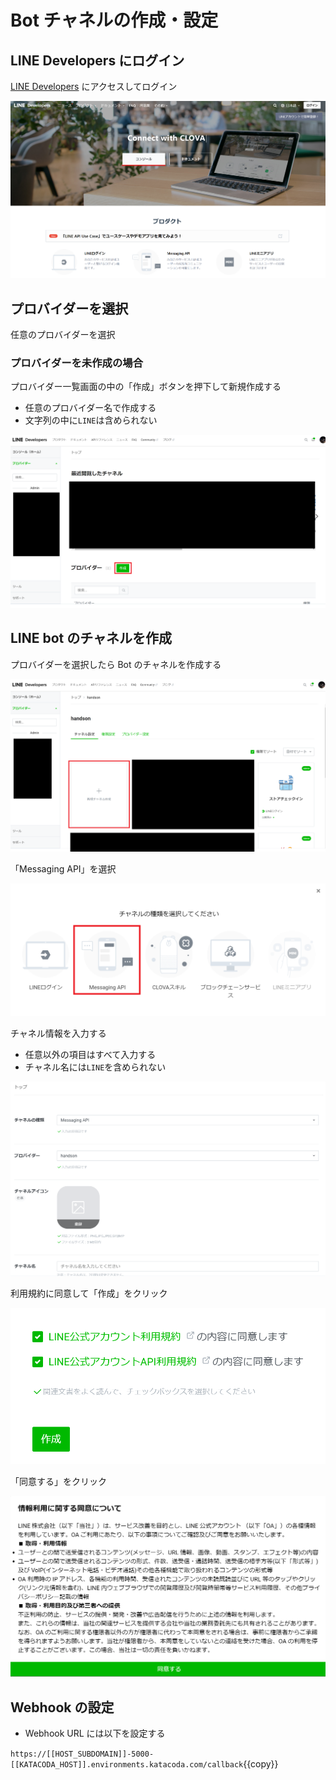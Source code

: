 # Bot チャネルの作成・設定

## LINE Developers にログイン

[LINE Developers](https://developers.line.biz/ja/) にアクセスしてログイン

![login console](https://raw.githubusercontent.com/line-developer-community/beginer-webapp-handson-text/master/line-webapp-beginer/Chapter1/images/login_console.png)

## プロバイダーを選択

任意のプロバイダーを選択

### プロバイダーを未作成の場合

プロバイダー一覧画面の中の「作成」ボタンを押下して新規作成する

- 任意のプロバイダー名で作成する
- 文字列の中に`LINE`は含められない

![providers](https://raw.githubusercontent.com/line-developer-community/beginer-webapp-handson-text/master/line-webapp-beginer/Chapter1/images/providers.png)

## LINE bot のチャネルを作成

プロバイダーを選択したら Bot のチャネルを作成する

![channels](https://raw.githubusercontent.com/line-developer-community/beginer-webapp-handson-text/master/line-webapp-beginer/Chapter1/images/channels.png)

「Messaging API」を選択

![categories](https://raw.githubusercontent.com/line-developer-community/beginer-webapp-handson-text/master/line-webapp-beginer/Chapter1/images/categories.png)

チャネル情報を入力する

- 任意以外の項目はすべて入力する
- チャネル名には`LINE`を含められない

![categories](https://raw.githubusercontent.com/line-developer-community/beginer-webapp-handson-text/master/line-webapp-beginer/Chapter1/images/new_channel.png)

利用規約に同意して「作成」をクリック

![agreements](https://raw.githubusercontent.com/line-developer-community/beginer-webapp-handson-text/master/line-webapp-beginer/Chapter1/images/agreements.png)

「同意する」をクリック

![agreement_policy](https://raw.githubusercontent.com/line-developer-community/beginer-webapp-handson-text/master/line-webapp-beginer/Chapter1/images/agreement_policy.png)

## Webhook の設定

- Webhook URL には以下を設定する

`https://[[HOST_SUBDOMAIN]]-5000-[[KATACODA_HOST]].environments.katacoda.com/callback`{{copy}}
